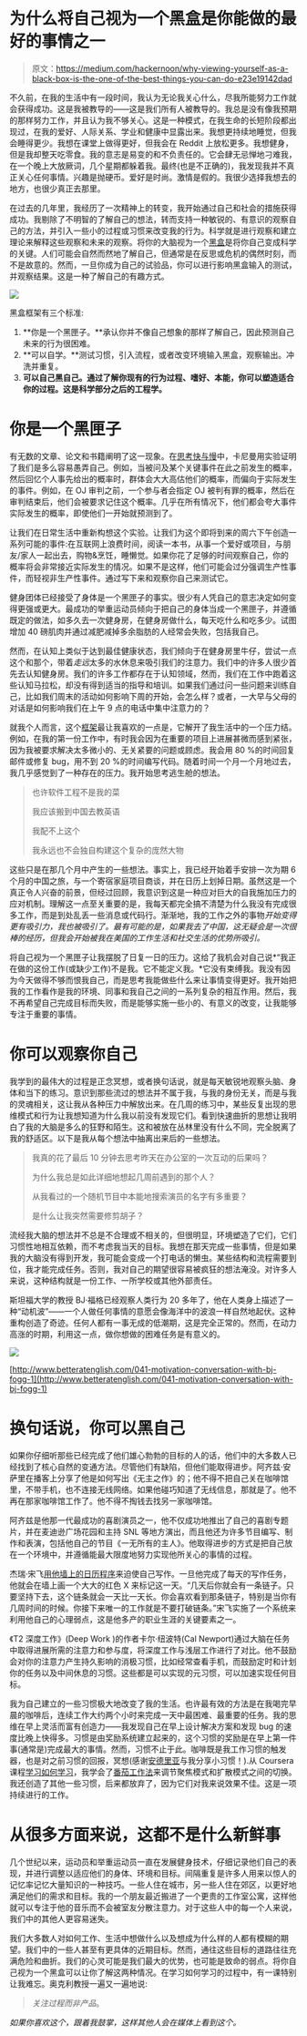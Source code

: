 # 为什么将自己视为一个黑盒是你能做的最好的事情之一

> 原文：<https://medium.com/hackernoon/why-viewing-yourself-as-a-black-box-is-the-one-of-the-best-things-you-can-do-e23e19142dad>

不久前，在我的生活中有一段时间，我认为无论我关心什么，尽我所能努力工作就会获得成功。这是我被教导的——这是我们所有人被教导的。我总是没有像我预期的那样努力工作，并且认为我不够关心。这是一种模式，在我生命的长短阶段都出现过，在我的爱好、人际关系、学业和健康中显露出来。我想更持续地睡觉，但我会睡得更少。我想在课堂上做得更好，但我会在 Reddit 上放松更多。我想健身，但是我却整天吃零食。我的意志是易变的和不负责任的。它会肆无忌惮地刁难我，在一个晚上大放厥词，几个星期都躲着我。最终(也是不正确的)，我发现我并不真正关心任何事情。兴趣是抛硬币。爱好是时尚。激情是假的。我很少选择我想去的地方，也很少真正去那里。

在过去的几年里，我经历了一次精神上的转变，我开始通过自己和社会的措施获得成功。我剔除了不明智的了解自己的想法，转而支持一种敏锐的、有意识的观察自己的方法，并引入一些小的过程或习惯来改变我的行为。科学就是进行观察和建立理论来解释这些观察和未来的观察。将你的大脑视为一个[黑盒](https://hackernoon.com/tagged/black-box)是将你自己变成科学的关键。人们可能会自然而然地了解自己，但通常是在反思或危机的偶然时刻，而不是故意的。然而，一旦你成为自己的试验品，你可以进行影响黑盒输入的测试，并观察结果。这是一种了解自己的有趣方式。

![](img/4735e457a8ee41329f1d9b25059d105c.png)

黑盒框架有三个标准:

1.  **你是一个黑匣子。**承认你并不像自己想象的那样了解自己，因此预测自己未来的行为很困难。
2.  **可以自学。**测试习惯，引入流程，或者改变环境输入黑盒，观察输出。冲洗并重复。
3.  **可以自己黑自己。通过了解你现有的行为过程、嗜好、本能，你可以塑造适合你的过程。这是科学部分之后的工程学。**

# 你是一个黑匣子

有无数的文章、论文和书籍阐明了这一现象。在[思考快与慢](https://www.amazon.com/gp/product/0374533555/ref=as_li_tl?ie=UTF8&tag=rohankshir-20&camp=1789&creative=9325&linkCode=as2&creativeASIN=0374533555&linkId=021cae4f2c5099a2b014f3dfbcde3bcd)中，卡尼曼用实验证明了我们是多么容易愚弄自己。例如，当被问及某个关键事件在此之前发生的概率，然后回忆个人事先给出的概率时，群体会大大高估他们的概率，而偏向于实际发生的事件。例如，在 OJ 审判之前，一个参与者会指定 OJ 被判有罪的概率，然后在审判结束后，他们会被要求记住这个概率。几乎在所有情况下，他们都会夸大事件实际发生的概率，即使他们一开始就预测到了。

让我们在日常生活中重新构想这个实验。让我们为这个即将到来的周六下午创造一系列可能的事件:在互联网上浪费时间，阅读一本书，从事一个爱好或项目，与朋友/家人一起出去，购物&烹饪，睡懒觉。如果你花了足够的时间观察自己，你的概率将会非常接近实际发生的情况。如果不是这样，他们可能会过分强调生产性事件，而轻视非生产性事件。通过写下来和观察你自己来测试它。

健身团体已经接受了身体是一个黑匣子的事实。很少有人凭自己的意志决定如何变得更强或更大。最成功的举重运动员倾向于把自己的身体当成一个黑匣子，并遵循既定的做法，如多久去一次健身房，在健身房做什么，每天吃什么和吃多少。试图增加 40 磅肌肉并通过减肥减掉多余脂肪的人经常会失败，包括我自己。

然而，在认知上类似于达到最佳健康状态，我们倾向于在健身房里牛仔，尝试一点这个和那个，带着*走远*太多的水休息来吸引我们的注意力。我们中的许多人很少首先去认知健身房。我们的许多工作都存在于认知领域，然而，我们在工作中跑着这些认知马拉松，却没有得到适当的指导和培训。如果我们通过问一些问题来训练自己，比如我们周末的活动如何影响下周的开始，会怎么样？或者，一大早与父母的对话是如何影响我们在上午 9 点的电话中集中注意力的？

就我个人而言，这个[框架](https://hackernoon.com/tagged/framework)最让我喜欢的一点是，它解开了我生活中的一个压力结。例如，在我的第一份工作中，有时我会因为在重要的项目上进展甚微而感到紧张，因为我被要求解决太多微小的、无关紧要的问题或顾虑。我会用 80 %的时间回复邮件或修复 bug，用不到 20 %的时间编写代码。随着时间一个月一个月地过去，我几乎感觉到了一种存在的压力。我开始思考逃生舱的想法。

> 也许软件工程不是我的菜
> 
> 我应该搬到中国去教英语
> 
> 我配不上这个
> 
> 我永远也不会独自构建这个复杂的庞然大物

这些只是在那几个月中产生的一些想法。事实上，我已经开始着手安排一次为期 6 个月的中国之旅，与一个寄宿家庭项目商谈，并在日历上划掉日期。虽然这是一个真正令人兴奋的前景，但经过回顾，我意识到这是一种应对巨大的自我施加压力的应对机制。理解这一点至关重要的是，我每天都完全搞不清楚为什么我没有完成很多工作，而是到处乱丢一些消息或代码行。渐渐地，我的工作之外的事物*开始变得更有吸引力，我也被吸引了。最有可能的是，如果我去了中国，这无疑会是一次很棒的经历，但我会开始被我在美国的工作生活和社交生活的优势所吸引。*

将自己视为一个黑匣子让我摆脱了日复一日的压力。这给了我机会对自己说*“我正在做的这份工作(或缺少工作)不是我。它不能定义我。*它没有束缚我。我没有因为今天做得不够而恨我自己，而是思考我能做些什么来让事情变得更好。我开始把我的工作看作是我的环境、同事和我自己之间的一系列复杂的相互作用。然后，我不再希望自己完成目标而失败，而是能够实施一些小的、有意义的改变，让我能够专注于重要的事情。

# 你可以观察你自己

我学到的最伟大的过程是正念冥想，或者换句话说，就是每天敏锐地观察头脑、身体和当下的练习。意识到那些流过的想法并不属于我，与我的身份无关，而是与我的灵魂相关，这让我从各种压力中解放出来。在几周的练习中，某些反复出现的思维模式和行为让我想知道为什么我以前没有发现它们。看到快速曲折的思想让我明白了我的大脑是多么的狂野和陌生。这和被放在丛林里没有什么不同，完全脱离了我的舒适区。以下是我从每个想法中抽离出来后的一些想法。

> 我真的花了最后 10 分钟去思考昨天在办公室的一次互动的后果吗？
> 
> 为什么我总是如此详细地想起几周前遇到的那个人？
> 
> 从我看过的一个随机节目中本能地搜索演员的名字有多重要？
> 
> 是什么让我突然需要修剪胡子？

流经我大脑的想法并不总是不合理或不相关的，但很明显，环境塑造了它们，它们习惯性地相互依赖，而不考虑我当天的目标。我想在那天完成一些事情，但是如果我的大脑没有得到开发，我可能会变成一个打电话的懒虫。某些结构和流程需要到位，我才能完成任务。否则，我对自己的期望很容易被疯狂的想法淹没。对许多人来说，这种结构就是一份工作、一所学校或其他外部责任。

斯坦福大学的教授 BJ·福格已经观察人类行为 20 多年了，他在人类身上描述了一种“动机波”——一个人做任何事情的意愿会像海洋中的波浪一样自然地起伏。这种重构创造了奇迹。任何人都有一事无成的低潮期，这是完全正常的。然而，在动力高涨的时期，利用这一点，做你想做的困难任务是有意义的。

![](img/18ca9c6d8f8cc83ae41a2b62e485ab94.png)

[http://www.betteratenglish.com/041-motivation-conversation-with-bj-fogg-1](http://www.betteratenglish.com/041-motivation-conversation-with-bj-fogg-1)

# 换句话说，你可以黑自己

如果你仔细听那些已经完成了他们雄心勃勃的目标的人的话，他们中的大多数人已经找到了核心自然的变通方法。尽管他们有缺陷，但他们能取得进步。阿齐兹·安萨里在播客上分享了他是如何写出《无主之作》的；他不得不把自己关在咖啡馆里，不带手机，也不连接无线网络。如果他碰巧知道了无线信息，那就是了。他不再在那家咖啡馆工作了。他不得不掏钱去找另一家咖啡馆。

阿齐兹是他那一代最成功的喜剧演员之一，他不仅成功地推出了自己的喜剧专题片，并在麦迪逊广场花园和主持 SNL 等地方演出，而且他还为许多节目编写、制作和表演，包括他自己的节目《一无所有的主人》。他取得进步的方式是把自己放在一个环境中，并遵循能最大限度地努力实现他所关心的事情的过程。

杰瑞·宋飞[用他墙上的日历程序](http://lifehacker.com/281626/jerry-seinfelds-productivity-secret)来迫使自己写作。一旦他完成了每天的写作任务，他就会在墙上画一个大大的红色 X 来标记这一天。“几天后你就会有一条链子。只要坚持下去，这个链条就会一天比一天长。你会喜欢看到那条链子，特别是当你有几周时间的时候。你接下来唯一的工作就是不要打破链条。”宋飞实施了一个系统来利用他自己的心理弱点，这是他多产的职业生涯的关键要素之一。

《T2 深度工作》(Deep Work )的作者卡尔·纽波特(Cal Newport)通过大脑在任务中取得进展所需的注意力和参与度，将深度工作与浅层工作进行了对比。他不鼓励会对你的注意力产生持久影响的消极习惯，比如经常查看手机，而鼓励定时和计划你的任务以及中间休息的习惯。这些都是可以实现的元习惯，可以加速实现任何目标。

我为自己建立的一些习惯极大地改变了我的生活。也许最有效的方法是在我喝完早晨的咖啡后，连续工作大约两个小时来完成一天中最困难、最重要的任务。我的思维在早上灵活而富有创造力——我发现自己在早上设计解决方案和发现 bug 的速度比晚上快得多。习惯是由奖励系统建立起来的，这个习惯的奖励是在早上第一件事(通常是)完成最大的事情。然而，习惯不止于此。咖啡既是我工作习惯的触发器，也是对之前习惯的回报，冥想(感谢[安德里亚](https://blog.andreacoravos.com/@AndreaCoravos)与我分享小习惯！).从 Coursera 课程[学习如何学习](https://www.coursera.org/learn/learning-how-to-learn)，我学会了[番茄工作法](https://www.amazon.com/gp/product/B0002U72LS/ref=as_li_tl?ie=UTF8&tag=rohankshir-20&camp=1789&creative=9325&linkCode=as2&creativeASIN=B0002U72LS&linkId=155ee70b087f5eeff784f3c1fa26427f)来调节聚焦模式和扩散模式之间的切换。我还创造了其他一些习惯，后来都放弃了，因为它们对我来说效果不佳。这是一项持续进行的工作。

# 从很多方面来说，这都不是什么新鲜事

几个世纪以来，运动员和举重运动员一直在发展健身技术，仔细记录他们自己的表现，并进行调整以适应他们的身体、环境和目标。间隔重复是许多人用来以惊人的记忆率记忆大量知识的一种技巧。一些人住在城市，另一些人住在郊区，以更好地满足他们的需求和目标。我的一个朋友最近搬进了一个更贵的工作室公寓，这样他就可以专注于他的音乐而不会被室友分散注意力。对于这些人中的每一个人来说，我们中的其他人更容易迷失。

我们大多数人对如何工作、生活中想做什么以及想成为什么样的人都有模糊的期望。我们中的一些人甚至有更具体的近期目标。然而，通往这些目标的道路往往充满危险和曲折。我们的心灵可能是我们最大的优势，也可能是致命的弱点。将你自己视为一个黑盒可以让你了解这两种情况。在学习如何学习的过程中，有一课特别让我难忘。奥克利教授一遍又一遍地说:

> *关注过程而非产品*。

*如果你喜欢这个，跟着我鼓掌，这样其他人会在媒体上看到这个。*